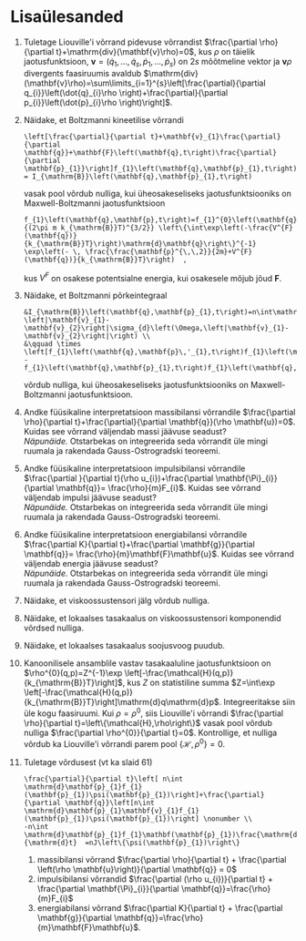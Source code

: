 # Lisaülesanded
1. Tuletage Liouville'i võrrand pidevuse võrrandist $\frac{\partial \rho}{\partial t}+\mathrm{div}(\mathbf{v}\rho)=0$, kus $\rho$ on täielik jaotusfunktsioon, $\mathbf{v}=\left(\dot{q}_{1}, \ldots , \dot{q}_{s}, \dot{p}_{1}, \ldots , \dot{p}_{s} \right)$ on $2s$ mõõtmeline vektor ja $\mathbf{v}\rho$ divergents faasiruumis avaldub
$\mathrm{div}(\mathbf{v}\rho)=\sum\limits_{i=1}^{s}\left[\frac{\partial}{\partial q_{i}}\left(\dot{q}_{i}\rho \right)+\frac{\partial}{\partial p_{i}}\left(\dot{p}_{i}\rho \right)\right]$.

2. Näidake, et Boltzmanni kineetilise võrrandi
    ```{math}
    \left[\frac{\partial}{\partial t}+\mathbf{v}_{1}\frac{\partial}{\partial \mathbf{q}}+\mathbf{F}\left(\mathbf{q},t\right)\frac{\partial}{\partial \mathbf{p}_{1}}\right]f_{1}\left(\mathbf{q},\mathbf{p}_{1},t\right) = I_{\mathrm{B}}\left(\mathbf{q},\mathbf{p}_{1},t\right)
    ```
    vasak pool võrdub nulliga, kui üheosakeseliseks jaotusfunktsiooniks on Maxwell-Boltzmanni jaotusfunktsioon
    ```{math}
    f_{1}\left(\mathbf{q},\mathbf{p},t\right)=f_{1}^{0}\left(\mathbf{q},\mathbf{p}\right)=\frac{1}{(2\pi m k_{\mathrm{B}}T)^{3/2}} \left\{\int\exp\left(-\frac{V^{F}(\mathbf{q})}{k_{\mathrm{B}}T}\right)\mathrm{d}\mathbf{q}\right\}^{-1} \exp\left(- \, \frac{\frac{\mathbf{p}^{\,\,2}}{2m}+V^{F}(\mathbf{q})}{k_{\mathrm{B}}T}\right)  ,
    ```
    kus $V^{F}$ on osakese potentsialne energia, kui osakesele mõjub jõud $\mathbf{F}$.

3. Näidake, et Boltzmanni põrkeintegraal
    ```{math}
    &I_{\mathrm{B}}\left(\mathbf{q},\mathbf{p}_{1},t\right)=n\int\mathrm{d}\Omega\int\mathrm{d}\mathbf{p}_{2}
    \left|\mathbf{v}_{1}-\mathbf{v}_{2}\right|\sigma_{d}\left(\Omega,\left|\mathbf{v}_{1}-\mathbf{v}_{2}\right|\right) \\
    &\qquad \times \left[f_{1}\left(\mathbf{q},\mathbf{p}\,'_{1},t\right)f_{1}\left(\mathbf{q},\mathbf{p}\,'_{2},t\right)
    -f_{1}\left(\mathbf{q},\mathbf{p}_{1},t\right)f_{1}\left(\mathbf{q},\mathbf{p}_{2},t\right)\right]
    ```
    võrdub nulliga, kui üheosakeseliseks jaotusfunktsiooniks on Maxwell-Boltzmanni jaotusfunktsioon.

4. Andke füüsikaline interpretatsioon massibilansi võrrandile $\frac{\partial \rho}{\partial t}+\frac{\partial}{\partial \mathbf{q}}(\rho \mathbf{u})=0$. Kuidas see võrrand väljendab massi jäävuse seadust?  
*Näpunäide.* Otstarbekas on integreerida seda võrrandit üle mingi ruumala ja rakendada Gauss-Ostrogradski teoreemi.

5. Andke füüsikaline interpretatsioon impulsibilansi võrrandile $\frac{\partial }{\partial t}(\rho u_{i})+\frac{\partial \mathbf{\Pi}_{i}}{\partial \mathbf{q}}= \frac{\rho}{m}F_{i}$. Kuidas see võrrand väljendab impulsi jäävuse seadust?  
*Näpunäide.* Otstarbekas on integreerida seda võrrandit üle mingi ruumala ja rakendada Gauss-Ostrogradski teoreemi.

6. Andke füüsikaline interpretatsioon energiabilansi võrrandile $\frac{\partial K}{\partial t}+\frac{\partial \mathbf{g}}{\partial \mathbf{q}}= \frac{\rho}{m}\mathbf{F}\mathbf{u}$. Kuidas see võrrand väljendab energia jäävuse seadust?  
*Näpunäide.* Otstarbekas on integreerida seda võrrandit üle mingi ruumala ja rakendada Gauss-Ostrogradski teoreemi.

7. Näidake, et viskoossustensori jälg võrdub nulliga.

8. Näidake, et lokaalses tasakaalus on viskoossustensori komponendid võrdsed nulliga.

9. Näidake, et lokaalses tasakaalus soojusvoog puudub.

10. Kanoonilisele ansamblile vastav tasakaaluline jaotusfunktsioon on $\rho^{0}(q,p)=Z^{-1}\exp \left[-\frac{\mathcal{H}(q,p)}{k_{\mathrm{B}}T}\right]$, kus $Z$ on statistiline summa $Z=\int\exp \left[-\frac{\mathcal{H}(q,p)}{k_{\mathrm{B}}T}\right]\mathrm{d}q\mathrm{d}p$. Integreeritakse siin üle kogu faasiruumi. Kui $\rho = \rho^{0}$, siis Liouville'i võrrandi $\frac{\partial \rho}{\partial t}=\left\{\mathcal{H},\rho\right\}$ vasak pool võrdub nulliga $\frac{\partial \rho^{0}}{\partial t}=0$. Kontrollige, et nulliga võrdub ka Liouville'i võrrandi parem pool $\left\{\mathcal{H},\rho^{0}\right\} = 0$.

11. Tuletage võrdusest (vt ka slaid 61)
    ```{math}
    \frac{\partial}{\partial t}\left[ n\int \mathrm{d}\mathbf{p}_{1}f_{1}(\mathbf{p}_{1})\psi(\mathbf{p}_{1})\right]+\frac{\partial}{\partial \mathbf{q}}\left[n\int \mathrm{d}\mathbf{p}_{1}\mathbf{v}_{1}f_{1}(\mathbf{p}_{1})\psi(\mathbf{p}_{1})\right] \nonumber \\
    -n\int \mathrm{d}\mathbf{p}_{1}f_{1}\mathbf(\mathbf{p}_{1})\frac{\mathrm{d}\psi(\mathbf{p}_{1})}{\mathrm{d}t}  =nJ\left\{\psi(\mathbf{p}_{1})\right\}
    ```
    1. massibilansi võrrand $\frac{\partial \rho}{\partial t} + \frac{\partial \left(\rho \mathbf{u}\right)}{\partial \mathbf{q}} = 0$
    2. impulsibilansi võrrandid $\frac{\partial (\rho u_{i})}{\partial t} + \frac{\partial \mathbf{\Pi}_{i}}{\partial \mathbf{q}}=\frac{\rho}{m}F_{i}$
    3. energiabilansi võrrand $\frac{\partial K}{\partial t} + \frac{\partial \mathbf{g}}{\partial \mathbf{q}}=\frac{\rho}{m}\mathbf{F}\mathbf{u}$.
